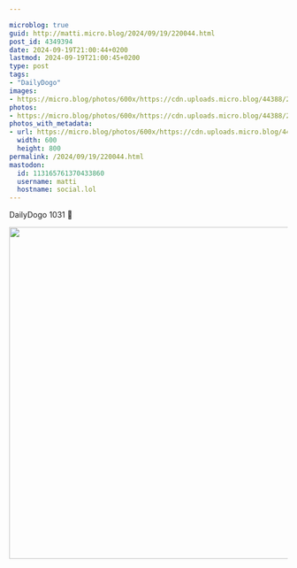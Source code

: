 ```yaml
---

microblog: true
guid: http://matti.micro.blog/2024/09/19/220044.html
post_id: 4349394
date: 2024-09-19T21:00:44+0200
lastmod: 2024-09-19T21:00:45+0200
type: post
tags:
- "DailyDogo"
images:
- https://micro.blog/photos/600x/https://cdn.uploads.micro.blog/44388/2024/b3c6e912ec52418b81a69d9655253f82.jpg
photos:
- https://micro.blog/photos/600x/https://cdn.uploads.micro.blog/44388/2024/b3c6e912ec52418b81a69d9655253f82.jpg
photos_with_metadata:
- url: https://micro.blog/photos/600x/https://cdn.uploads.micro.blog/44388/2024/b3c6e912ec52418b81a69d9655253f82.jpg
  width: 600
  height: 800
permalink: /2024/09/19/220044.html
mastodon:
  id: 113165761370433860
  username: matti
  hostname: social.lol
---
```

DailyDogo 1031 🐶

<img src="/media/uploads/2024/b3c6e912ec52418b81a69d9655253f82.jpg" width="600" alt="" />
